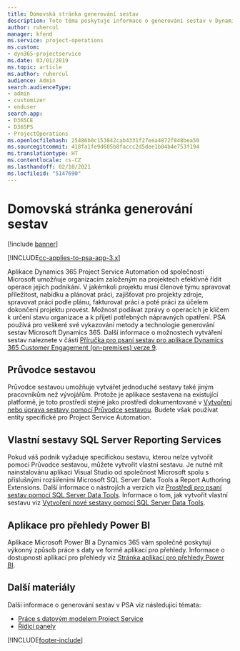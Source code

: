 ```yaml
---
title: Domovská stránka generování sestav
description: Toto téma poskytuje informace o generování sestav v Dynamics 365 Project Service Automation.
author: ruhercul
manager: kfend
ms.service: project-operations
ms.custom:
- dyn365-projectservice
ms.date: 03/01/2019
ms.topic: article
ms.author: ruhercul
audience: Admin
search.audienceType:
- admin
- customizer
- enduser
search.app:
- D365CE
- D365PS
- ProjectOperations
ms.openlocfilehash: 25486b0c153842cab4331f27eea4872f848bea50
ms.sourcegitcommit: 418fa1fe9d605b8faccc2d5dee1b04b4e753f194
ms.translationtype: HT
ms.contentlocale: cs-CZ
ms.lasthandoff: 02/10/2021
ms.locfileid: "5147690"
---
```

# <a name="reporting-home-page"></a>Domovská stránka generování sestav

[!include [banner](../includes/psa-now-project-operations.md)]

[!INCLUDE[cc-applies-to-psa-app-3.x](../includes/cc-applies-to-psa-app-3x.md)]

Aplikace Dynamics 365 Project Service Automation od společnosti Microsoft umožňuje organizacím založeným na projektech efektivně řídit operace jejich podnikání. V jakémkoli projektu musí členové týmu spravovat příležitost, nabídku a plánovat práci, zajišťovat pro projekty zdroje, spravovat práci podle plánu, fakturovat práci a poté práci za účelem dokončení projektu provést. Možnost podávat zprávy o operacích je klíčem k určení stavu organizace a k přijetí potřebných nápravných opatření. PSA používá pro veškeré své vykazování metody a technologie generování sestav Microsoft Dynamics 365. Další informace o možnostech vytváření sestav naleznete v části [Příručka pro psaní sestav pro aplikace Dynamics 365 Customer Engagement (on-premises) verze 9](https://docs.microsoft.com/dynamics365/customerengagement/on-premises/analytics/reporting-analytics-with-dynamics-365).

## <a name="report-wizard"></a>Průvodce sestavou

Průvodce sestavou umožňuje vytvářet jednoduché sestavy také jiným pracovníkům než vývojářům. Protože je aplikace sestavena na existující platformě, je toto prostředí stejné jako prostředí dokumentované v [Vytvoření nebo úprava sestavy pomocí Průvodce sestavou](https://docs.microsoft.com/dynamics365/customerengagement/on-premises/basics/create-edit-copy-report-wizard). Budete však používat entity specifické pro Project Service Automation.

## <a name="custom-sql-server-reporting-services-reports"></a>Vlastní sestavy SQL Server Reporting Services

Pokud váš podnik vyžaduje specifickou sestavu, kterou nelze vytvořit pomocí Průvodce sestavou, můžete vytvořit vlastní sestavu. Je nutné mít nainstalovánu aplikaci Visual Studio od společnost Microsoft spolu s příslušnými rozšířeními Microsoft SQL Server Data Tools a Report Authoring Extensions. Další informace o nástrojích a verzích viz [Prostředí pro psaní sestav pomocí SQL Server Data Tools](https://docs.microsoft.com/dynamics365/customerengagement/on-premises/analytics/report-writing-environment-using-sql-server-data-tools). Informace o tom, jak vytvořit vlastní sestavu viz [Vytvoření nové sestavy pomocí SQL Server Data Tools](https://docs.microsoft.com/dynamics365/customerengagement/on-premises/analytics/create-a-new-report-using-sql-server-data-tools).

## <a name="power-bi-insights-apps"></a>Aplikace pro přehledy Power BI

Aplikace Microsoft Power BI a Dynamics 365 vám společně poskytují výkonný způsob práce s daty ve formě aplikací pro přehledy. Informace o dostupnosti aplikací pro přehledy viz [Stránka aplikací pro přehledy Power BI](https://powerbi.microsoft.com/power-bi-insights-apps/).


## <a name="additional-resources"></a>Další materiály
Další informace o generování sestav v PSA viz následující témata:

- [Práce s datovým modelem Project Service](reports-working-project-service-data-model.md)
- [Řídicí panely](reports-dashboards.md)



[!INCLUDE[footer-include](../includes/footer-banner.md)]